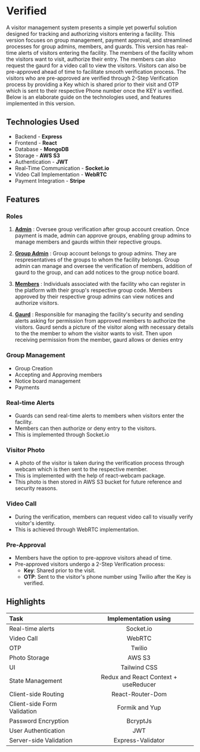 # Verified

A visitor management system presents a simple yet powerful solution designed for tracking and authorizing visitors entering a facility. This version focuses on group management, payment approval, and streamlined processes for group admins, members, and guards. This version has real-time alerts of visitors entering the facility. The members of the facility whom the visitors want to visit, authorize their entry.
The members can also request the gaurd for a video call to view the visitors. Visitors can also be pre-approved ahead of time to facilitate smooth verification process. The visitors who are pre-approved are verified through 2-Step Verification process by providing a Key which is shared prior to their visit and OTP which is sent to their respective Phone number once the KEY is verified. Below is an elaborate guide on the technologies used, and features implemented in this version.

## Technologies Used
- Backend - <b>Express</b> 
- Frontend - <b>React</b> 
- Database - <b>MongoDB</b>  
- Storage - <b>AWS S3</b>  
- Authentication - <b>JWT</b>  
- Real-Time Communication - <b>Socket.io</b>  
- Video Call Implementation - <b>WebRTC</b>  
- Payment Integration - <b>Stripe</b>  

## Features
 ### Roles
 1. <b><u>Admin</u></b> : Oversee group verification after group account creation. Once payment is made, admin can approve groups, enabling group admins to manage members and gaurds within their repective groups.

 2. <b><u>Group Admin</u></b> : Group account belongs to group admins. They are respresentatives of the groups to whom the facility belongs. Group admin can manage and oversee the verification of members, addition of gaurd to the group, and can add notices to the group notice board.

 3. <b><u>Members</u></b> : Individuals associated with the facility who can register in the platform with their group's respective group code. Members approved by their respective group admins can view notices and authorize visitors.

 4. <b><u>Gaurd</u></b> : Responsible for managing the facility's security and sending alerts asking for permission from approved members to authorize the visitors. Gaurd sends a picture of the visitor along with necessary details to the the member to whom the visitor wants to visit. Then upon receiving permission from the member, gaurd allows or denies entry   

 ### Group Management 
 - Group Creation
 - Accepting and Approving members 
 - Notice board management
 - Payments

### Real-time Alerts
- Guards can send real-time alerts to members when visitors enter the facility.
- Members can then authorize or deny entry to the visitors.
- This is implemented through Socket.io 

### Visitor Photo
 - A photo of the visitor is taken during the verification process through webcam which is then sent to the respective member. 
 - This is implemented with the help of react-webcam package.
 - This photo is then stored in AWS S3 bucket for future reference and security reasons. 

### Video Call
- During the verification, members can request video call to visually verify visitor's identity. 
- This is achieved through WebRTC implementation.

### Pre-Approval
- Members have the option to pre-approve visitors ahead of time.
- Pre-approved visitors undergo a 2-Step Verification process:
    - <b>Key</b>: Shared prior to the visit.
    - <b>OTP</b>: Sent to the visitor's phone number using Twilio after the Key is verified.

## Highlights
| Task                         | Implementation using                          | 
| :---                         |    :----:                                     |
| Real-time alerts             | Socket.io                                     |
| Video Call                   | WebRTC                                        |
| OTP                          | Twilio                                        |
| Photo Storage                | AWS S3                                        |
| UI                           | Tailwind CSS                                  |
| State Management             | Redux and React Context + useReducer          |
| Client-side Routing          | React-Router-Dom                              |
| Client-side Form Validation  | Formik and Yup                                |
| Password Encryption          | BcryptJs                                      |
| User Authentication          | JWT                                           |
| Server-side Validation       | Express-Validator                             |

